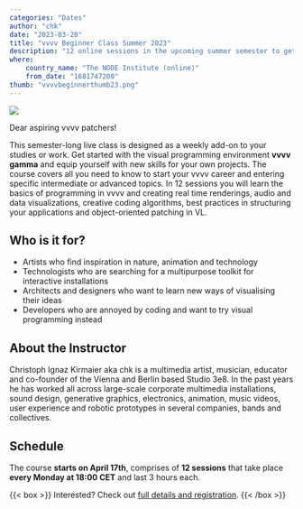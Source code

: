 ```yaml
---
categories: "Dates"
author: "chk"
date: "2023-03-20"
title: "vvvv Beginner Class Summer 2023"
description: "12 online sessions in the upcoming summer semester to get you started with vvvv"
where: 
    country_name: "The NODE Institute (online)"
    from_date: "1681747200"
thumb: "vvvvbeginnerthumb23.png"
---
```


![](vvvvbeginner23.png) 

Dear aspiring vvvv patchers!

This semester-long live class is designed as a weekly add-on to your studies or work. Get started with the visual programming environment **vvvv gamma** and equip yourself with new skills for your own projects. The course covers all you need to know to start your vvvv career and entering specific intermediate or advanced topics. In 12 sessions you will learn the basics of programming in vvvv and creating real time renderings, audio and data visualizations, creative coding algorithms, best practices in structuring your applications and object-oriented patching in VL.

## Who is it for?

- Artists who find inspiration in nature, animation and technology
- Technologists who are searching for a multipurpose toolkit for interactive installations
- Architects and designers who want to learn new ways of visualising their ideas
- Developers who are annoyed by coding and want to try visual programming instead

## About the Instructor

Christoph Ignaz Kirmaier aka chk is a multimedia artist, musician, educator and co-founder of the Vienna and Berlin based Studio 3e8. In the past years he has worked all across large-scale corporate multimedia installations, sound design, generative graphics, electronics, animation, music videos, user experience and robotic prototypes in several companies, bands and collectives.

## Schedule

The course **starts on April 17th**, comprises of **12 sessions** that take place **every Monday at 18:00 CET** and last 3 hours each. 

{{< box >}}
Interested? Check out [full details and registration](https://thenodeinstitute.org/courses/vvvv-beginner-class-summer-2023/).
{{< /box >}}
